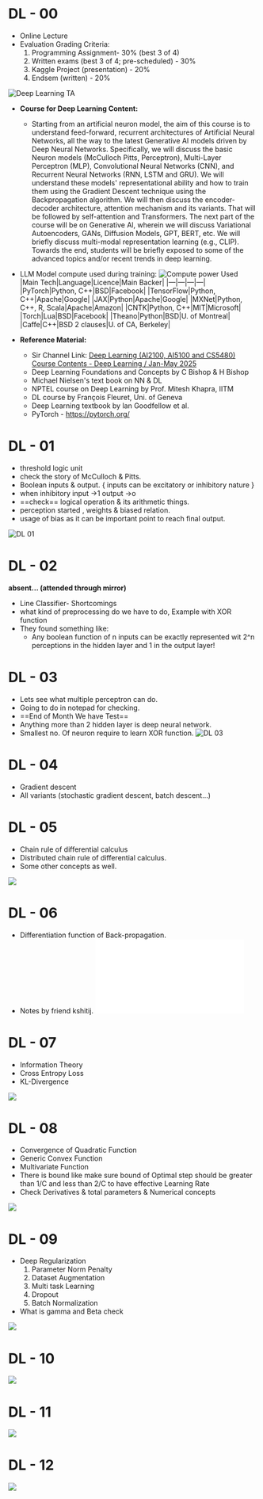 # DL - 00
- Online Lecture
- Evaluation Grading Criteria:
  1. Programming Assignment- 30% (best 3 of 4)
  2. Written exams (best 3 of 4; pre-scheduled) - 30%
  3. Kaggle Project (presentation) - 20%
  4. Endsem (written) - 20%

![Deep Learning TA](Deep%20learning%20TAs.png)

- **Course for Deep Learning Content:** 
	- Starting from an artificial neuron model, the aim of this course is to understand feed-forward, recurrent architectures of Artificial Neural Networks, all the way to the latest Generative Al models driven by Deep Neural Networks. Specifically, we will discuss the basic Neuron models (McCulloch Pitts, Perceptron), Multi-Layer Perceptron (MLP), Convolutional Neural Networks (CNN), and Recurrent Neural Networks (RNN, LSTM and GRU). We will understand these models' representational ability and how to train them using the Gradient Descent technique using the Backpropagation algorithm. We will then discuss the encoder-decoder architecture, attention mechanism and its variants. That will be followed by self-attention and Transformers. The next part of the course will be on Generative Al, wherein we will discuss Variational Autoencoders, GANs, Diffusion Models, GPT, BERT, etc. We will briefly discuss multi-modal representation learning (e.g., CLIP). Towards the end, students will be briefly exposed to some of the advanced topics and/or recent trends in deep learning.

- LLM Model compute used during training:
![Compute power Used](Deep%20learning%20model%20compute.jpg)
	|Main Tech|Language|Licence|Main Backer|
	|—|—|—|—|
	|PyTorch|Python, C++|BSD|Facebook|
	|TensorFlow|Python, C++|Apache|Google|
	|JAX|Python|Apache|Google|
	|MXNet|Python, C++, R, Scala|Apache|Amazon|
	|CNTK|Python, C++|MIT|Microsoft|
	|Torch|Lua|BSD|Facebook|
	|Theano|Python|BSD|U. of Montreal|
	|Caffe|C++|BSD 2 clauses|U. of CA, Berkeley|

- **Reference Material:**
	- Sir Channel Link: [Deep Learning (AI2100, AI5100 and CS5480) Course Contents - Deep Learning / Jan-May 2025](https://krmopuri.github.io/dl25/)
	- Deep Learning Foundations and Concepts by C Bishop & H Bishop
	- ﻿﻿Michael Nielsen's text book on NN & DL
	- ﻿﻿NPTEL course on Deep Learning by Prof. Mitesh Khapra, IITM
	- ﻿﻿DL course by François Fleuret, Uni. of Geneva
	- ﻿﻿Deep Learning textbook by lan Goodfellow et al.
	- ﻿﻿PyTorch - https://pytorch.org/
# DL - 01
- threshold logic unit 
- check the story of McCulloch & Pitts.
- Boolean inputs & output. { inputs can be excitatory or inhibitory nature }
- when inhibitory input →1 output →o 
- ==check== logical operation & its arithmetic things.
- perception started , weights & biased relation.
- usage of bias as it can be important point to reach final output.

![DL 01](Deep%20learning%20-%2001.png)

# DL - 02

**absent… (attended through mirror)**
- Line Classifier- Shortcomings
- what kind of preprocessing do we have to do, Example with XOR function
- They found something like:
	- Any boolean function of n inputs can be exactly represented wit 2^n perceptions in the hidden layer and 1 in the output layer!

# DL - 03
- Lets see what multiple perceptron can do.
- Going to do in notepad for checking.
- ==End of Month We have Test==
- Anything more than 2 hidden layer is deep neural network.
- Smallest no. Of neuron require to learn XOR function.
![DL 03](Deep%20learning%2003.png)
# DL - 04
- Gradient descent
- All variants (stochastic gradient descent, batch descent…)


# DL - 05

- Chain rule of differential calculus
- Distributed chain rule of differential calculus.
- Some other concepts as well.

![](Deep%20learning%20DL%20-%205.png)

# DL - 06

- Differentiation function of Back-propagation.
- Notes by friend kshitij.
![Deep learning till 22 Jun](Deep%20learning%20till%2022%20Jun.pdf)

# DL - 07

- Information Theory
- Cross Entropy Loss
- KL-Divergence

![](DL%20cross%20entropy%20Info%20Theroy.png)

# DL - 08

- Convergence of Quadratic Function
- Generic Convex Function
- Multivariate Function
- There is bound like make sure bound of Optimal step should be greater than 1/C and less than 2/C to have effective Learning Rate
- Check Derivatives & total parameters & Numerical concepts

![](DL%20gradient%20quadratic%20function.png)

# DL - 09

- Deep Regularization
  1. Parameter Norm Penalty
  2. Dataset Augmentation
  3. Multi task Learning
  4. Dropout
  5. Batch Normalization
- What is gamma and Beta check

![](Deep%20learning%2009.png)


# DL - 10

![](Deep%20learning%2010.png)

# DL - 11

![](DL%2011.png)

# DL - 12

![](Deep%20learning%2012.png)